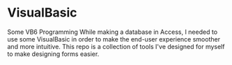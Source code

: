 # VisualBasic
Some VB6 Programming
While making a database in Access, I needed to use some VisualBasic in order to make the end-user experience smoother and more intuitive. 
This repo is a collection of tools I've designed for myself to make designing forms easier.
